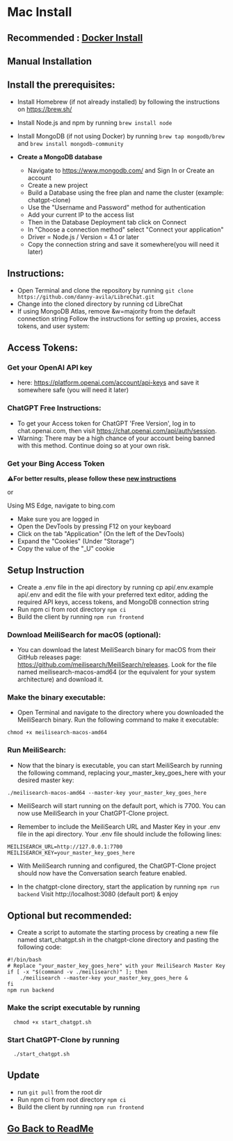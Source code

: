 ﻿# Mac Install
## **Recommended : [Docker Install](docker_install.md)**

##

## **Manual Installation**

## Install the prerequisites:
  - Install Homebrew (if not already installed) by following the instructions on https://brew.sh/
  - Install Node.js and npm by running `brew install node`
  - Install MongoDB (if not using Docker) by running `brew tap mongodb/brew` and `brew install mongodb-community`
  
  - **Create a MongoDB database**
    
    - Navigate to https://www.mongodb.com/ and Sign In or Create an account
    - Create a new project
    - Build a Database using the free plan and name the cluster (example: chatgpt-clone)
    - Use the "Username and Password" method for authentication
    - Add your current IP to the access list
    - Then in the Database Deployment tab click on Connect
    - In "Choose a connection method" select "Connect your application"
    - Driver = Node.js / Version = 4.1 or later
    - Copy the connection string and save it somewhere(you will need it later)


 ## Instructions:

  - Open Terminal and clone the repository by running `git clone https://github.com/danny-avila/LibreChat.git`
  - Change into the cloned directory by running cd LibreChat
  - If using MongoDB Atlas, remove &w=majority from the default connection string
Follow the instructions for setting up proxies, access tokens, and user system:

## Access Tokens:

### **Get your OpenAI API key** 

  - here: https://platform.openai.com/account/api-keys and save it somewhere safe (you will need it later)

### **ChatGPT Free Instructions:**

  - To get your Access token for ChatGPT 'Free Version', log in to chat.openai.com, then visit https://chat.openai.com/api/auth/session.
  - Warning: There may be a high chance of your account being banned with this method. Continue doing so at your own risk.

### **Get your Bing Access Token**

  ⚠️**For better results, please follow these [new instructions](https://github.com/danny-avila/LibreChat/issues/370#issuecomment-1560382302)**   

  or 
   
  Using MS Edge, navigate to bing.com
   - Make sure you are logged in
   - Open the DevTools by pressing F12 on your keyboard
   - Click on the tab "Application" (On the left of the DevTools)
   - Expand the "Cookies" (Under "Storage")
   - Copy the value of the "\_U" cookie


## Setup Instruction
  - Create a .env file in the api directory by running cp api/.env.example api/.env and edit the file with your preferred text editor, adding the required API keys, access tokens, and MongoDB connection string
  - Run npm ci from root directory `npm ci`
  - Build the client by running `npm run frontend`

### **Download MeiliSearch for macOS (optional):**
  - You can download the latest MeiliSearch binary for macOS from their GitHub releases page: https://github.com/meilisearch/MeiliSearch/releases. Look for the file named meilisearch-macos-amd64 (or the equivalent for your system architecture) and download it.

### **Make the binary executable:**
  - Open Terminal and navigate to the directory where you downloaded the MeiliSearch binary. Run the following command to make it executable:

```
chmod +x meilisearch-macos-amd64
```

### **Run MeiliSearch:**
  - Now that the binary is executable, you can start MeiliSearch by running the following command, replacing your_master_key_goes_here with your desired master key:

```
./meilisearch-macos-amd64 --master-key your_master_key_goes_here
```

  - MeiliSearch will start running on the default port, which is 7700. You can now use MeiliSearch in your ChatGPT-Clone project.

  - Remember to include the MeiliSearch URL and Master Key in your .env file in the api directory. Your .env file should include the following lines:

```
MEILISEARCH_URL=http://127.0.0.1:7700
MEILISEARCH_KEY=your_master_key_goes_here
```

  - With MeiliSearch running and configured, the ChatGPT-Clone project should now have the Conversation search feature enabled.

  - In the chatgpt-clone directory, start the application by running `npm run backend`
Visit http://localhost:3080 (default port) & enjoy

## Optional but recommended:

  - Create a script to automate the starting process by creating a new file named start_chatgpt.sh in the chatgpt-clone directory and pasting the following code:

```
#!/bin/bash
# Replace "your_master_key_goes_here" with your MeiliSearch Master Key
if [ -x "$(command -v ./meilisearch)" ]; then
    ./meilisearch --master-key your_master_key_goes_here &
fi
npm run backend
```

### **Make the script executable by running** 

```
  chmod +x start_chatgpt.sh
```

### **Start ChatGPT-Clone by running** 
```
  ./start_chatgpt.sh
```


## **Update**
- run `git pull` from the root dir
- Run npm ci from root directory `npm ci`
- Build the client by running `npm run frontend`

##

## [Go Back to ReadMe](../../README.md)
